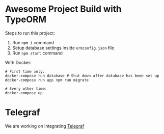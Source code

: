# Awesome Project Build with TypeORM

Steps to run this project:

1. Run `npm i` command
2. Setup database settings inside `ormconfig.json` file
3. Run `npm start` command

With Docker:

```
# First time only:
docker-compose run database # Shut down after database has been set up
docker-compose run app npm run migrate

# Every other time:
docker-compose up
```

# Telegraf
We are working on integrating [Telegraf](https://github.com/influxdata/telegraf)
